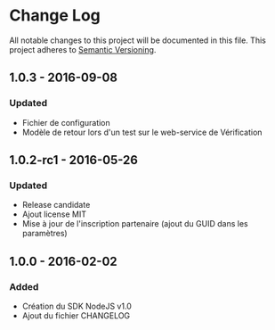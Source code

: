 # Change Log
All notable changes to this project will be documented in this file.
This project adheres to [Semantic Versioning](http://semver.org/).

## 1.0.3 - 2016-09-08
### Updated
- Fichier de configuration
- Modèle de retour lors d'un test sur le web-service de Vérification

## 1.0.2-rc1 - 2016-05-26
### Updated
- Release candidate
- Ajout license MIT
- Mise à jour de l'inscription partenaire (ajout du GUID dans les paramètres)

## 1.0.0 - 2016-02-02
### Added
- Création du SDK NodeJS v1.0
- Ajout du fichier CHANGELOG
